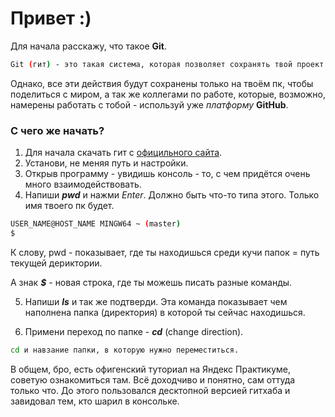 # Привет :)

Для начала расскажу, что такое <b>Git</b>. 

```bash
Git (гит) - это такая система, которая позволяет сохранять твой проект на разных стадиях - версиях. Вот написал ты что-то, раз - сохранил, добавил или исправил - сохранил. В общем, позволяет хранить, изменять и анализировать историю проекта. 
```

Однако, все эти действия будут сохранены только на твоём пк, чтобы поделиться с миром, а так же коллегами по работе, которые, возможно, намерены работать с тобой - используй уже <em>платформу</em> **GitHub**. 
<br>
### С чего же начать?
1. Для начала скачать гит с [официльного сайта](https://git-scm.com/downloads).
2. Установи, не меняя путь и настройки.
3. Открыв программу - увидишь консоль - то, с чем придётся очень много взаимодействовать. 
4. Напиши <em><b>pwd</b></em> и нажми <em>Enter</em>. Должно быть что-то типа этого. Только имя твоего пк будет.

```bash
USER_NAME@HOST_NAME MINGW64 ~ (master)
$
```
К слову, pwd - показывает, где ты находишься среди кучи папок = путь текущей дериктории.

А знак <em><b>$</b></em> - новая строка, где ты можешь писать разные команды. 

5. Напиши <em><b>ls</b></em> и так же подтверди. Эта команда показывает чем наполнена папка (директория) в которой ты сейчас находишься.  

6. Примени переход по папке - <em><b>cd</b></em> (change direction).
   
```bash
cd и навзание папки, в которую нужно переместиться. 
```


В общем, бро, есть офигенский туториал на Яндекс Практикуме, советую ознакомиться там. Всё доходчиво и понятно, сам оттуда только что. До этого пользовался десктопной версией гитхаба и завидовал тем, кто шарил в консольке. 
